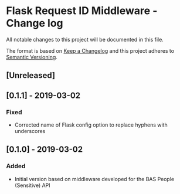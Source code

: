 # Flask Request ID Middleware - Change log

All notable changes to this project will be documented in this file.

The format is based on [Keep a Changelog](http://keepachangelog.com/en/1.0.0/)
and this project adheres to [Semantic Versioning](http://semver.org/spec/v2.0.0.html).

## [Unreleased]

## [0.1.1] - 2019-03-02

### Fixed

* Corrected name of Flask config option to replace hyphens with underscores

## [0.1.0] - 2019-03-02

### Added

* Initial version based on middleware developed for the BAS People (Sensitive) API
